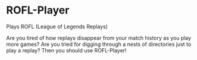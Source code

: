 # ROFL-Player
Plays ROFL (League of Legends Replays)

Are you tired of how replays disappear from your match history as you play more games? Are you tried for digging through a nests of directories just to play a replay? Then you should use ROFL-Player!
